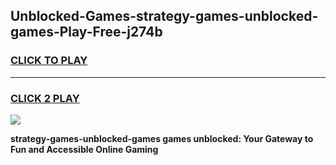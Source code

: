 
## Unblocked-Games-strategy-games-unblocked-games-Play-Free-j274b
<h3>
<a href="https://premium76.site?title=strategy-games-unblocked-games&ref=18A">CLICK TO PLAY</a></h3>
<hr>

<h3>
<a href="https://premium76.site?title=strategy-games-unblocked-games&ref=18A">CLICK 2 PLAY</a>
  
</h3>

<a href="https://premium76.site?title=strategy-games-unblocked-games&ref=18A"><img src="https://clearcache.store/games.png"></a>


**strategy-games-unblocked-games games unblocked: Your Gateway to Fun and Accessible Online Gaming**

